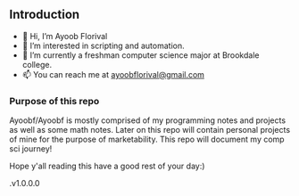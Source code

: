 ## Introduction 
- 👋 Hi, I’m Ayoob Florival
- 👀 I’m interested in scripting and automation.
- 🌱 I’m currently a freshman computer science major at Brookdale college.
- 📫 You can reach me at ayoobflorival@gmail.com

### Purpose of this repo
Ayoobf/Ayoobf is mostly comprised of my programming notes and projects as well as some math notes. Later on this repo will contain personal projects of mine for the purpose of marketability. This repo will document my comp sci journey!

Hope y'all reading this have a good rest of your day:)



.v1.0.0.0
